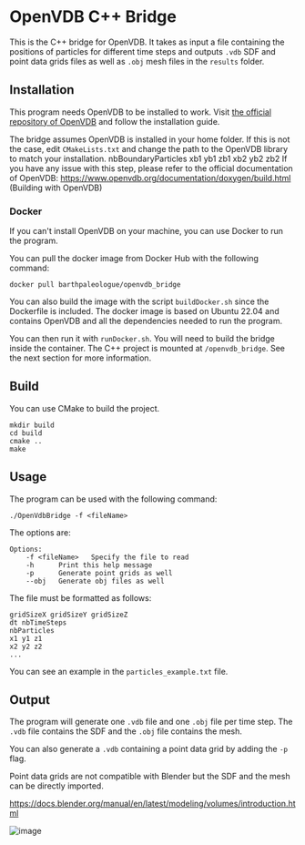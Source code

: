 # OpenVDB C++ Bridge

This is the C++ bridge for OpenVDB. It takes as input a file containing the positions of particles for different time
steps and outputs `.vdb` SDF and point data grids files as well as `.obj` mesh files in the `results` folder.

## Installation

This program needs OpenVDB to be installed to work.
Visit [the official repository of OpenVDB](https://github.com/AcademySoftwareFoundation/openvdb) and follow the
installation guide.

The bridge assumes OpenVDB is installed in your home folder. If this is not the case, edit `CMakeLists.txt` and change
the path to the OpenVDB library to match your installation.
nbBoundaryParticles
xb1 yb1 zb1
xb2 yb2 zb2
If you have any issue with this step, please refer to the official documentation of
OpenVDB: https://www.openvdb.org/documentation/doxygen/build.html (Building with OpenVDB)

### Docker

If you can't install OpenVDB on your machine, you can use Docker to run the program.

You can pull the docker image from Docker Hub with the following command:

```
docker pull barthpaleologue/openvdb_bridge
```

You can also build the image with the script `buildDocker.sh` since the Dockerfile is included.
The docker image is based on Ubuntu 22.04 and contains OpenVDB and all the dependencies needed to run the program.

You can then run it with `runDocker.sh`.
You will need to build the bridge inside the container. The C++ project is mounted at
`/openvdb_bridge`. See the next section for more information.

## Build

You can use CMake to build the project.

```
mkdir build
cd build
cmake ..
make
```

## Usage

The program can be used with the following command:

```
./OpenVdbBridge -f <fileName>
```

The options are:

```
Options:
	-f <fileName>	Specify the file to read
	-h		Print this help message
	-p	    Generate point grids as well
	--obj	Generate obj files as well
```

The file must be formatted as follows:

```
gridSizeX gridSizeY gridSizeZ
dt nbTimeSteps
nbParticles
x1 y1 z1
x2 y2 z2
...
```

You can see an example in the `particles_example.txt` file.

## Output

The program will generate one `.vdb` file and one `.obj` file per time step. The `.vdb` file contains the SDF and the
`.obj` file contains the mesh.

You can also generate a `.vdb` containing a point data grid by adding the `-p` flag.

Point data grids are not compatible with Blender but the SDF and the mesh can be directly imported.

https://docs.blender.org/manual/en/latest/modeling/volumes/introduction.html

![image](https://github.com/Konodinger/Liquid3D/assets/31370477/70bf1565-6bd1-4577-8520-5b444dda864d)
